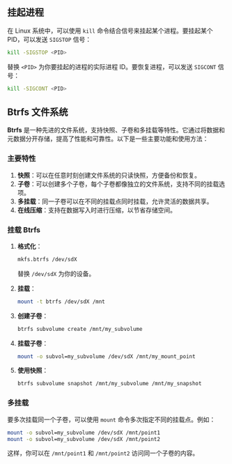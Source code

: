 ## 挂起进程

在 Linux 系统中，可以使用 `kill` 命令结合信号来挂起某个进程。要挂起某个 PID，可以发送 `SIGSTOP` 信号：

```bash
kill -SIGSTOP <PID>
```

替换 `<PID>` 为你要挂起的进程的实际进程 ID。要恢复进程，可以发送 `SIGCONT` 信号：

```bash
kill -SIGCONT <PID>
```



## **Btrfs** 文件系统

**Btrfs** 是一种先进的文件系统，支持快照、子卷和多挂载等特性。它通过将数据和元数据分开存储，提高了性能和可靠性。以下是一些主要功能和使用方法：

### 主要特性
1. **快照**：可以在任意时刻创建文件系统的只读快照，方便备份和恢复。
2. **子卷**：可以创建多个子卷，每个子卷都像独立的文件系统，支持不同的挂载选项。
3. **多挂载**：同一子卷可以在不同的挂载点同时挂载，允许灵活的数据共享。
4. **在线压缩**：支持在数据写入时进行压缩，以节省存储空间。

### 挂载 Btrfs
1. **格式化**：
   ```bash
   mkfs.btrfs /dev/sdX
   ```
   替换 `/dev/sdX` 为你的设备。

2. **挂载**：
   ```bash
   mount -t btrfs /dev/sdX /mnt
   ```

3. **创建子卷**：
   ```bash
   btrfs subvolume create /mnt/my_subvolume
   ```

4. **挂载子卷**：
   ```bash
   mount -o subvol=my_subvolume /dev/sdX /mnt/my_mount_point
   ```

5. **使用快照**：
   
   ```bash
   btrfs subvolume snapshot /mnt/my_subvolume /mnt/my_snapshot
   ```

### 多挂载
要多次挂载同一个子卷，可以使用 `mount` 命令多次指定不同的挂载点。例如：
```bash
mount -o subvol=my_subvolume /dev/sdX /mnt/point1
mount -o subvol=my_subvolume /dev/sdX /mnt/point2
```

这样，你可以在 `/mnt/point1` 和 `/mnt/point2` 访问同一个子卷的内容。








